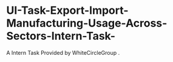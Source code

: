# UI-Task-Export-Import-Manufacturing-Usage-Across-Sectors-Intern-Task-
A Intern Task Provided by WhiteCircleGroup .
